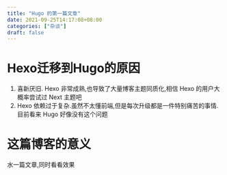 ```yaml
---
title: "Hugo 的第一篇文章"
date: 2021-09-25T14:17:08+08:00
categories: ["杂谈"]
draft: false
---
```


# Hexo迁移到Hugo的原因

1. 喜新厌旧. Hexo 非常成熟,也导致了大量博客主题同质化,相信 Hexo 的用户大概率尝试过 Next 主题吧
2. Hexo 依赖过于复杂.虽然不太懂前端,但是每次升级都是一件特别痛苦的事情.目前看来 Hugo 好像没有这个问题

# 这篇博客的意义

水一篇文章,同时看看效果


